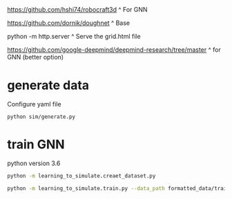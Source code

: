 ##

https://github.com/hshi74/robocraft3d
^ For GNN

https://github.com/dornik/doughnet
^ Base

python -m http.server
^ Serve the grid.html file


https://github.com/google-deepmind/deepmind-research/tree/master
^ for GNN (better option)

# generate data
Configure yaml file

```
python sim/generate.py
```

# train GNN

python version 3.6
```bash
python -m learning_to_simulate.creaet_dataset.py
```

```bash
python -m learning_to_simulate.train.py --data_path formatted_data/train.tfrecord
```